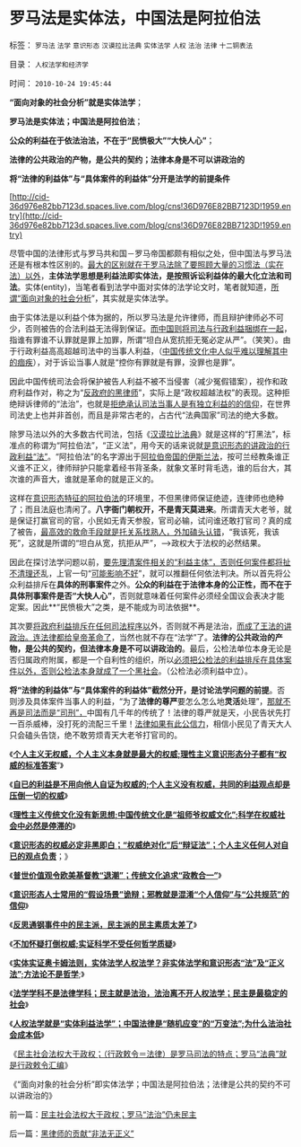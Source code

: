 # 罗马法是实体法，中国法是阿拉伯法

标签： `罗马法` `法学` `意识形态` `汉谟拉比法典` `实体法学` `人权` `法治` `法律` `十二铜表法` 

目录： `人权法学和经济学`

时间： `2010-10-24 19:45:44`

**“面向对象的社会分析”就是实体法学**；

**罗马法是实体法；中国法是阿拉伯法**；

**公众的利益在于依法治法，不在于“民愤极大”“大快人心”**；

**法律的公共政治的产物，是公共的契约；法律本身是不可以讲政治的**

**将“法律的利益体”与“具体案件的利益体”分开是法学的前提条件**

[http://cid-36d976e82bb7123d.spaces.live.com/blog/cns!36D976E82BB7123D!1959.entry](http://cid-36d976e82bb7123d.spaces.live.com/blog/cns!36D976E82BB7123D!1959.entry)

尽管中国的法律形式与罗马共和国－罗马帝国都颇有相似之处，但中国法与罗马法还是有根本性区别的。[最大的区别就在于罗马法除了要照顾大量的习惯法（实在法）以外](../../../2010/8/1/实在法（体）与善恶无关及革命的误区.md)，**主体法学思想是利益法即实体法，是按照诉讼利益体的最大化立法和司法**。实体(entity)，当笔者看到法学中面对实体的法学论文时，笔者就知道，[所谓“面向对象的社会分析](../../../2009/4/1/面向对象抽象模型社会经济分析.md)”，其实就是实体法学。

由于实体法是以利益个体为据的，所以罗马法是允许律师，而且辩护律师必不可少，否则被告的合法利益无法得到保证。[而中国则将司法与行政利益捆绑在一起](http://darthvad.blog.163.com/blog/static/5339947020095270247693/)，指谁有罪谁不认罪就是罪上加罪，所谓“坦白从宽抗拒无冤必定从严”。（笑笑）。由于行政利益高高超越司法中的当事人利益，（[中国传统文化中人似乎难以理解其中的痼疾](../../../2009/3/25/中国式诡辩：道德祭坛上忠君的义务.md)），对于诉讼当事人就是“控你有罪就是有罪，没罪也是罪”。

因此中国传统司法会将保护被告人利益不被不当侵害（减少冤假错案），视作和政府利益作对，称之为“[反政府的黑律师](../../../2010/2/10/李庄玉娇的政治觉悟和欧元区破产游戏和经济危机.md)”，实际上是“政权超越法权”的表现。这种拒绝辩诉律师的“法治”，也就是[拒绝承认司法当事人是有独立利益的的信仰](../../../2009/3/15/东西方民主：人性有私与无私之分歧.md)，在世界司法史上也并非首创，而且是非常古老的，占古代“法典国家”司法的绝大多数。

除罗马法以外的大多数古代司法，包括《[汉谟拉比法典](../../../2010/4/18/古埃及赫梯巴比伦米诺斯是同源二代文明.md)》就是这样的“打黑法”，标准点的称谓为“阿拉伯法”，“正义法”，用今天的话来说就[是意识形态的讲政治的行政利益“法”](../../../2010/10/18/权威仅用于意识形态；敌视中国的西方左派；.md)。“阿拉伯法”的名字源出于[阿拉伯帝国的伊斯兰法](../../../2010/5/22/阿拉伯帝国崛起和王朝灭亡的内因.md)，按可兰经教条谁正义谁不正义，律师辩护只能拿着经书背圣条，就象文革时背毛选，谁的后台大，其次谁的声音大，谁就是革命的就是正义的。

这样在[意识形态特征的阿拉伯法](../../../2010/10/17/唯实求真打破谎言的大厦.md)的环境里，不但黑律师保证绝迹，连律师也绝种了；而且法庭也清闲了。**八字衙门朝权开，不是青天莫进来**。所谓青天大老爷，就是保证打赢官司的官，小民如无青天参股，官司必输，试问谁还敢打官司？真的成了被告，[最高效的救命手段就是托关系找熟人，外加磕头认错](../../../2010/3/1/产权关系混乱催生中国特色的黑社会.md)，“我该死，我该死”，这就是所谓的“坦白从宽，抗拒从严”，——>政权大于法权的必然结果。

因此在探讨法学问题以前，[要先理清案件相关的“利益主体”，否则任何案件都将扯不清理还](../../../2010/2/23/推介利益，不要推介哲学.md)乱，上官一句“[可能影响不好](../../../2009/10/11/可以定制的打黑.md)”，就可以推翻任何依法判决。所以首先将公众利益排斥在**具体的刑事案件**之外。**公众的利益在于法律本身的公正性，而不在于具体刑事案件是否“大快人心”**，否则就意味着任何案件必须经全国议会表决才能定案。因此**“民愤极大”之类，是不能成为司法依据**。

其次要[将政府利益排斥在任何司法程序以](../../../2009/11/17/上帝存在的科学疑证和政府的价值.md)外，否则就不再是法治，[而成了王法的讲政治。连法律都给皇帝革命了](../../../2009/8/27/为富不安涉黑如重庆者蠢！.md)，当然也就不存在“法学”了。**法律的公共政治的产物，是公共的契约，但法律本身是不可以讲政治的**。最后，公检法单位本身无论是否归属政府附属，都是一个自利性的组织，所以[必须把公检法的利益排斥在具体案件以外，否则公检法本身就成了一个黑社会](../../../2010/10/4/黑社会和黑社会行为和打黑的本质.md)。（公检法必须利益中立）。

**将“法律的利益体”与“具体案件的利益体”截然分开，是讨论法学问题的前提**。否则涉及具体案件当事人的利益，“为了**法律的尊严**要怎么怎么地**灵活**处理”，[那就不再是司法而是“司刑”，](../../../2009/8/23/法治就是依律一刀切而拒绝中庸枉法！.md)中国有几千年的传统了！法律的尊严就是天，小民告状先打一百杀威棒，没打死的流配三千里！[法律如果有此公信力](../../../2009/9/8/促进民族团结.md)，相信小民见了青天大人只会磕头告饶，绝不敢劳烦青天大老爷打官司的。

《[**个人主义无权威，个人主义本身就是最大的权威;理性主义意识形态分子都有“权威的标准答案**](../../../2010/10/19/个人主义无权威,意识形态都有“权威的标准答案”.md)”》

《[**自已的利益是不用向他人自证为权威的;个人主义没有权威，共同的利益观点却是压倒一切的权威**](../../../2010/10/19/“没有主子的人不是完整的人”和美国佬的精神.md)》

《[**理性主义传统文化没有新思想;中国传统文化是“祖师爷权威文化”;科学在权威社会中必然是停滞的**](../../../2010/10/19/中国传统文化是“祖师爷的真理权威”.md)》

《[**意识形态的权威必定非黑即白；“权威绝对化”后“辩证法”；个人主义任何人对自已的观点负责**](../../../2010/10/20/意识形态的权威必定非黑即白;辩证法还能颠倒黑白；.md)；》

《[**普世价值观令欧美基督教“退潮”；传统文化追求“政教合一”**](../../../2010/10/20/普世价值观令欧美基督教“政教合一”世风不古.md)》

《[**意识形态人士常用的“假设场景”诡辩；邪教就是混淆“个人信仰”与“公共规范”的信仰**](../../../2010/10/21/意识形态的“假设场景”和邪教.md)》

《[**反思通钢事件中的民主派，民主派的民主素质太差了**](../../../2010/10/21/民主斗士的民主素质太差了.md)》

《[**不加怀疑打倒权威;实证科学不受任何哲学质疑**](../../../2010/10/22/不加怀疑打倒一切权威，拒绝一切权威.md)》

《[**实体实证奥卡姆法则，实体法学人权法学？非实体法学和意识形态“法”及“正义法”;方法论不是哲学**](../../../2010/10/22/什么是实体法学？什么是意识形态的正义法？.md);》

《[**法学学科不是法律学科；民主就是法治，法治离不开人权法学；民主是最稳定的社会**](../../../2010/10/23/民主就是法治；法学研究民主.md)》

《[**人权法学就是“实体利益法学”；中国法律是“随机应变”的“万变法”;为什么法治社会成本低**](../../../2010/10/23/法治社会成本低；实体利益法.md)》

《[民主社会法权大于政权；（行政敕令＝法律）是罗马司法的特点；罗马“法典”就是行政敕令汇编](../../../2010/10/23/民主社会法权大于政权；罗马“法治”仍未民主.md)》

《“面向对象的社会分析”即实体法学；中国法是阿拉伯法；法律是公共的契约不可以讲政治的》



前一篇：[民主社会法权大于政权；罗马“法治”仍未民主](../../../2010/10/23/民主社会法权大于政权；罗马“法治”仍未民主.md)

后一篇：[黑律师的贡献“非法无正义”](../../../2010/10/24/黑律师的贡献“非法无正义”.md)